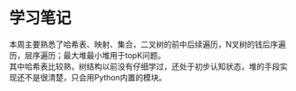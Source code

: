 # 学习笔记

本周主要熟悉了哈希表、映射、集合，二叉树的前中后续遍历，N叉树的钱后序遍历，层序遍历；最大堆最小堆用于topK问题。  
其中哈希表比较熟，树结构以前没有仔细学过，还处于初步认知状态，堆的手段实现还不是很清楚，只会用Python内置的模块。  